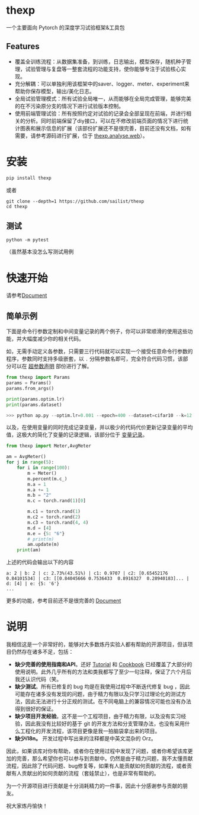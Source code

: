 # thexp

一个主要面向 Pytorch 的深度学习试验框架&工具包

## Features

- 覆盖全训练流程：从数据集准备，到训练，日志输出，模型保存，随机种子管理，试验管理与复盘等一整套流程的功能支持，使你能够专注于试验核心实现。
- 充分解耦：可以单独利用该框架中的saver、logger、meter、experiment来帮助你保存模型，输出/美化日志。
- 全局试验管理模式：所有试验全局唯一，从而能够在全局完成管理，能够完美的在不污染原分支的情况下进行试验版本控制。
- 使用前端管理试验：所有按照约定对试验的记录会全部呈现在前端，并进行相关的分析。同时前端保留了diy接口，可以在不修改前端页面的情况下进行统计图表和展示信息的扩展（该部份扩展还不是很完善，目前还没有文档，如有需要，请参考源码进行扩展，位于 [thexp.analyse.web](https://github.com/sailist/thexp/tree/master/thexp/calculate)）。

# 安装

```bash
pip install thexp
```
或者
```
git clone --depth=1 https://github.com/sailist/thexp
cd thexp
```
## 测试
```
python -m pytest
```
（虽然基本没怎么写测试用例

# 快速开始

请参考[Document](https://sailist.github.io/thexp/)

## 简单示例
下面是命令行参数定制和中间变量记录的两个例子，你可以非常顺滑的使用这些功能，并大幅度减少你的相关代码。


如，无需手动定义各参数，只需要三行代码就可以实现一个接受任意命令行参数的程序，参数同时支持多级嵌套，以 `.` 分隔参数名即可，完全符合代码习惯，该部分可以在 [超参数声明](https://sailist.github.io/thexp/tutorial/2-params.html) 部份进行了解。
```python 
from thexp import Params
params = Params()
params.from_args()

print(params.optim.lr)
print(params.dataset)

>>> python ap.py --optim.lr=0.001 --epoch=400 --dataset=cifar10 --k=12
```


以及，在使用变量的同时完成记录变量，并以极少的代码代价更新记录变量的平均值，这极大的简化了变量的记录逻辑，该部分位于 [变量记录]([#变量记录](https://sailist.github.io/thexp/tutorial/3-meter.html))。
```python
from thexp import Meter,AvgMeter

am = AvgMeter()
for j in range(5):
    for i in range(100):
        m = Meter()
        m.percent(m.c_)
        m.a = 1
        m.a += 1
        m.b = "2"
        m.c = torch.rand(1)[0]

        m.c1 = torch.rand(1)
        m.c2 = torch.rand(2)
        m.c3 = torch.rand(4, 4)
        m.d = [4]
        m.e = {5: "6"}
        # print(m)
        am.update(m)
    print(am)
```

上述的代码会输出以下的内容
```
a: 2 | b: 2 | c: 2.73%(43.51%) | c1: 0.9707 | c2: [0.65452176 0.84101534] | c3: [[0.84045666 0.7536433  0.8916327  0.28940183]... | d: [4] | e: {5: '6'}
...
```

更多的功能，参考目前还不是很完善的 [Document](https://sailist.github.io/thexp/)

# 说明
我相信这是一个非常好的，能够对大多数炼丹实验人都有帮助的开源项目，但该项目仍然存在诸多不足，包括：

 - **缺少完善的使用指南和API**。还好 [Tutorial](/tutorial/1-introduction.html) 和 [Cookbook](/cookbook/1-introduction.html) 已经覆盖了大部分的使用说明。此外几乎所有的方法和类我都写了至少一句注释，保证了六个月后我还认识代码（笑。
 - **缺少测试**。所有已修复的 bug 均是在我使用过程中不断迭代修复 bug ，因此可能存在诸多没有发现的问题，由于精力有限以及只学习过理论化的测试方法，因此无法进行十分正规的测试。在不同电脑上的兼容情况可能也没有办法得到很好的保证。
 - **缺少项目开发经验**。这不是一个工程项目，由于精力有限，以及没有实习经验，因此我没有比较好的基于 git 的开发方法和分支管理办法，也没有采用什么工程化的开发流程，该项目更像是我一拍脑袋拿出来的项目。
 - **缺少i18n。** 开发过程中写出来的注释都是中英文混杂的 Orz。

因此，如果该库对你有帮助，或者你在使用过程中发现了问题，或者你希望该库更加的完善，那么希望你也可以参与到贡献中。仍然是由于精力问题，我不太懂贡献流程，因此除了代码问题、bug修复等，如果有人能贡献如何贡献的流程，或者贡献有人贡献出的如何贡献的流程（套娃禁止），也是非常有帮助的。

为一个开源项目进行贡献是十分消耗精力的一件事，因此十分感谢参与贡献的朋友。


祝大家炼丹愉快！